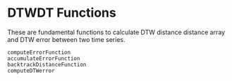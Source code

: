 # DTWDT Functions

These are fundamental functions to calculate DTW distance distance array and DTW error between two time series.

```@docs
computeErrorFunction
accumulateErrorFunction
backtrackDistanceFunction
computeDTWerror
```
